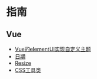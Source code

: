 # 指南

## Vue
- [Vue的elementUI实现自定义主题](./vue.html#vue的elementui实现自定义主题)
- [日期](./date.md)
- [Resize](./resize.md)
- [CSS工具类](./css-utilities.md)